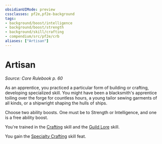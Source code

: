 ```yaml
---
obsidianUIMode: preview
cssclasses: pf2e,pf2e-background
tags:
- background/boost/intelligence
- background/boost/strength
- background/skill/crafting
- compendium/src/pf2e/crb
aliases: ["Artisan"]
---
```

# Artisan
*Source: Core Rulebook p. 60*  

As an apprentice, you practiced a particular form of building or crafting, developing specialized skill. You might have been a blacksmith's apprentice toiling over the forge for countless hours, a young tailor sewing garments of all kinds, or a shipwright shaping the hulls of ships.

Choose two ability boosts. One must be to Strength or Intelligence, and one is a free ability boost.

You're trained in the [Crafting](compendium/skills.md#Crafting) skill and the [Guild Lore](compendium/skills.md#Lore) skill.

You gain the [Specialty Crafting](compendium/feats/specialty-crafting.md) skill feat.